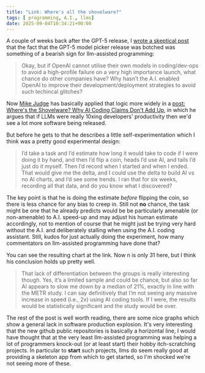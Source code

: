 ```yaml
---
title: "Link: Where's all the shovelware?"
tags: [ programming, A.I., llms]
date: 2025-09-04T10:34:21+00:00
---
```


A couple of weeks back after the GPT-5 release, I [wrote a skeptical post](/posts/gpt-5-model-picker) that the
fact that the GPT-5 model picker release was botched was something of a bearish sign for llm-assisted programming:

> Okay, but if OpenAI cannot utilise their own models in coding/dev-ops to avoid a high-profile failure on a very high importance launch, what chance do other companies have? Why hasn’t the A.I. enabled OpenAI to improve their development/deployment strategies to avoid such techincal glitches?


Now [Mike Judge](https://substack.com/@mikelovesrobots) has basically applied that logic more widely in a
[post: Where's the Shovelware? Why AI Coding Claims Don't Add Up](https://mikelovesrobots.substack.com/p/wheres-the-shovelware-why-ai-coding), in which he argues
that if LLMs were really 10xing developers' productivity then we'd see a lot more software being released.

But before he gets to that he describes a little self-experimentation which I think was a pretty good experimental design:

> I’d take a task and I’d estimate how long it would take to code if I were doing it by hand, and then I’d flip a coin, heads I’d use AI, and tails I’d just do it myself. Then I’d record when I started and when I ended. That would give me the delta, and I could use the delta to build AI vs no AI charts, and I’d see some trends. I ran that for six weeks, recording all that data, and do you know what I discovered?

The key point is that he is doing the estimate *before* flipping the coin, so there is less chance for any bias to creep in. Still not **no** chance, the task might be one that he already predicts would be be particularly amenable (or non-amenable) to A.I. speed-up and may adjust his human estimate accordingly, not to mention of course that he might just be trying very hard without the A.I. and deliberately stalling when using the A.I. coding assistant. Still, kudos for just actually doing the experiment, how many commentators on llm-assisted programming have done that?

You can see the resulting chart at the link. Now n is only 31 here, but I think his conclusion holds up pretty well.

> That lack of differentiation between the groups is really interesting though. Yes, it’s a limited sample and could be chance, but also so far AI appears to slow me down by a median of 21%, exactly in line with the METR study. I can say definitively that I’m not seeing any massive increase in speed (i.e., 2x) using AI coding tools. If I were, the results would be statistically significant and the study would be over.

The rest of the post is well worth reading, there are some nice graphs which show a general lack in software production explosion.
It's very interesting that the new github public repositories is basically a horizontal line, I would have thought that at the very least
llm-assisted programming was helping a lot of programmers knock-out (or at least start) their hobby itch-scratching projects. In particular
to **start** such projects, llms do seem really good at providing a skeleton app from which to get started, so I'm shocked we're not seeing more of these.


